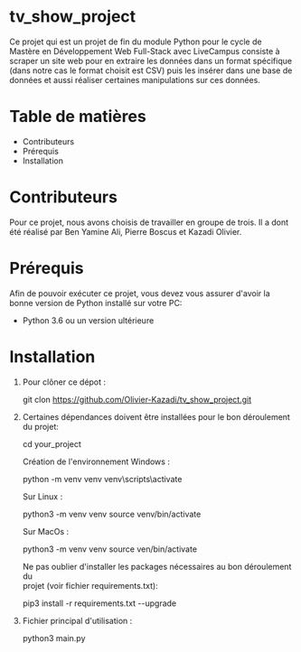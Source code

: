 # tv_show_project

Ce projet qui est un projet de fin du module Python pour le cycle de Mastère en Développement Web Full-Stack avec LiveCampus consiste à scraper un site web pour en extraire les données dans un format spécifique (dans notre cas le format choisit est CSV) puis les insérer dans une base de données et aussi réaliser certaines manipulations sur ces données.

# Table de matières

* Contributeurs
* Prérequis
* Installation

# Contributeurs

Pour ce projet, nous avons choisis de travailler en groupe de trois. Il a dont été réalisé par Ben Yamine Ali, Pierre Boscus et Kazadi Olivier.

# Prérequis

Afin de pouvoir exécuter ce projet, vous devez vous assurer d'avoir la bonne version de Python installé sur votre PC:

* Python 3.6 ou un version ultérieure

# Installation

1. Pour clôner ce dépot :

   git clon https://github.com/Olivier-Kazadi/tv_show_project.git
   
2. Certaines dépendances doivent être installées pour le bon déroulement du projet:

   cd your_project

   Création de l'environnement Windows :

   python -m venv venv
   venv\scripts\activate

   Sur Linux :

   python3 -m venv venv
   source venv/bin/activate

   Sur MacOs :

   python3 -m venv venv
   source ven/bin/activate

   Ne pas oublier d'installer les packages nécessaires au bon déroulement du   
   projet (voir fichier requirements.txt):

   pip3 install -r requirements.txt --upgrade
   
3. Fichier principal d'utilisation :

   python3 main.py
